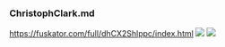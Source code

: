 ### ChristophClark.md
https://fuskator.com/full/dhCX2Shlppc/index.html
![](https://i9.fuskator.com/large/bNv-XOFj4dB/image-3.jpg)
![](https://i9.fuskator.com/large/cPEfoznTZeC/image-11.jpg)
